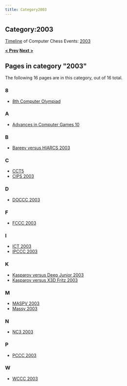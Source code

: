 ```yaml
---
title: Category2003
---
```

## Category:2003



[Timeline](Timeline "Timeline") of Computer Chess Events: [2003](https://en.wikipedia.org/wiki/2003)

**[\< Prev](Category:2002 "Category:2002") [Next >](Category:2004 "Category:2004")**

## Pages in category "2003"

The following 16 pages are in this category, out of 16 total.

### 8

- [8th Computer Olympiad](8th_Computer_Olympiad "8th Computer Olympiad")

### A

- [Advances in Computer Games 10](Advances_in_Computer_Games_10 "Advances in Computer Games 10")

### B

- [Bareev versus HIARCS 2003](Bareev_versus_HIARCS_2003 "Bareev versus HIARCS 2003")

### C

- [CCT5](CCT5 "CCT5")
- [CIPS 2003](CIPS_2003 "CIPS 2003")

### D

- [DOCCC 2003](DOCCC_2003 "DOCCC 2003")

### F

- [FCCC 2003](FCCC_2003 "FCCC 2003")

### I

- [ICT 2003](ICT_2003 "ICT 2003")
- [IPCCC 2003](IPCCC_2003 "IPCCC 2003")

### K

- [Kasparov versus Deep Junior 2003](Kasparov_versus_Deep_Junior_2003 "Kasparov versus Deep Junior 2003")
- [Kasparov versus X3D Fritz 2003](Kasparov_versus_X3D_Fritz_2003 "Kasparov versus X3D Fritz 2003")

### M

- [MASPV 2003](MASPV_2003 "MASPV 2003")
- [Massy 2003](Massy_2003 "Massy 2003")

### N

- [NC3 2003](NC3_2003 "NC3 2003")

### P

- [PCCC 2003](PCCC_2003 "PCCC 2003")

### W

- [WCCC 2003](WCCC_2003 "WCCC 2003")

